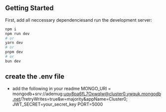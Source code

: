 ## Getting Started

First, add all neccessary dependenciesand run the development server:

```bash
npm i
npm run dev
# or
yarn dev
# or
pnpm dev
# or
bun dev
```

## create the .env file

- add the following in your readme
  MONGO_URI = mongodb+srv://ademug:uqy8pa6fL7Oxwqlw@cluster0.ywquk.mongodb.net/?retryWrites=true&w=majority&appName=Cluster0;
  JWT_SECRET=your_secret_key
  PORT=5000
